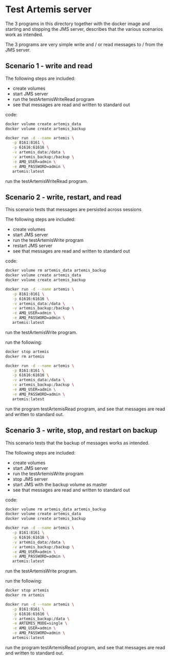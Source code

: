 # Test Artemis server

The 3 programs in this directory together with the docker image and starting and stopping the
JMS server, describes that the various scenarios work as intended.

The 3 programs are very simple write and / or read messages to / from the JMS server.


## Scenario 1 - write and read

The following steps are included:

- create volumes
- start JMS server
- run the testArtemisWriteRead program
- see that messages are read and written to standard out

code:

```bash
docker volume create artemis_data
docker volume create artemis_backup

docker run -d --name artemis \
   -p 8161:8161 \
   -p 61616:61616 \
   -v artemis_data:/data \
   -v artemis_backup:/backup \
   -e AMQ_USER=admin \
   -e AMQ_PASSWORD=admin \
   artemis:latest
```

run the testArtemisWriteRead program.

## Scenario 2 - write, restart, and read

This scenario tests that messages are persisted across sessions

The following steps are included:

- create volumes
- start JMS server
- run the testArtemisWrite program
- restart JMS server
- see that messages are read and written to standard out

code:

```bash
docker volume rm artemis_data artemis_backup
docker volume create artemis_data
docker volume create artemis_backup

docker run -d --name artemis \
   -p 8161:8161 \
   -p 61616:61616 \
   -v artemis_data:/data \
   -v artemis_backup:/backup \
   -e AMQ_USER=admin \
   -e AMQ_PASSWORD=admin \
   artemis:latest
```

run the testArtemisWrite program.

run the following:

```bash
docker stop artemis
docker rm artemis

docker run -d --name artemis \
   -p 8161:8161 \
   -p 61616:61616 \
   -v artemis_data:/data \
   -v artemis_backup:/backup \
   -e AMQ_USER=admin \
   -e AMQ_PASSWORD=admin \
   artemis:latest
```

run the program testArtemisRead program, and see that messages are read and written to standard out.

## Scenario 3 - write, stop, and restart on backup

This scenario tests that the backup of messages works as intended.

The following steps are included:

- create volumes
- start JMS server
- run the testArtemisWrite program
- stop JMS server
- start JMS with the backup volume as master
- see that messages are read and written to standard out

code:

```bash
docker volume rm artemis_data artemis_backup
docker volume create artemis_data
docker volume create artemis_backup

docker run -d --name artemis \
   -p 8161:8161 \
   -p 61616:61616 \
   -v artemis_data:/data \
   -v artemis_backup:/backup \
   -e AMQ_USER=admin \
   -e AMQ_PASSWORD=admin \
   artemis:latest
```

run the testArtemisWrite program.

run the following:

```bash
docker stop artemis
docker rm artemis

docker run -d --name artemis \
   -p 8161:8161 \
   -p 61616:61616 \
   -v artemis_backup:/data \
   -e ARTEMIS_MODE=single \
   -e AMQ_USER=admin \
   -e AMQ_PASSWORD=admin \
   artemis:latest
```

run the program testArtemisRead program, and see that messages are read and written to standard out.
